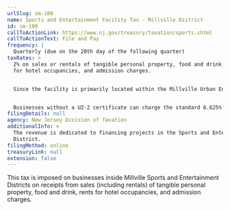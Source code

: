 ```yaml
---
urlSlug: sm-100
name: Sports and Entertainment Facility Tax - Millville District
id: sm-100
callToActionLink: https://www.nj.gov/treasury/taxation/sports.shtml
callToActionText: File and Pay
frequency: |
  Quarterly (due on the 20th day of the following quarter)
taxRates: >
  2% on sales or rentals of tangible personal property, food and drink, rents
  for hotel occupancies, and admission charges.


  Since the facility is primarily located within the Millville Urban Enterprise Zone, sellers holding a valid UZ-2 certificate may charge the reduced 3.3125% Sales Tax rate.


  Businesses without a UZ-2 certificate can charge the standard 6.625% Sales Tax rate.
filingDetails: null
agency: New Jersey Division of Taxation
additionalInfo: >
  The revenue is dedicated to financing projects in the Sports and Entertainment
  District.
filingMethod: online
treasuryLink: null
extension: false
---
```


This tax is imposed on businesses inside Millville Sports and Entertainment Districts
on receipts from sales (including rentals) of tangible personal property, food and drink, rents for hotel occupancies, and admission charges.
